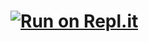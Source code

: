 # [![Run on Repl.it](https://repl.it/badge/github/yosif11/system-btrolie-)](https://repl.it/github/yosif11/system-btrolie-)